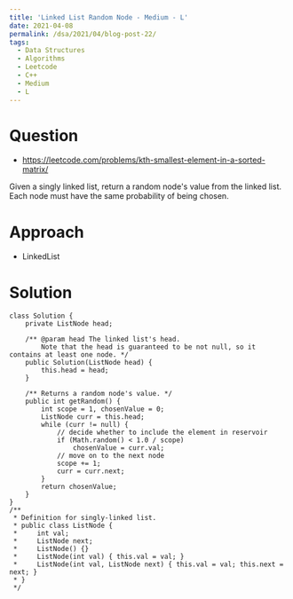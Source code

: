 ```yaml
---
title: 'Linked List Random Node - Medium - L'
date: 2021-04-08
permalink: /dsa/2021/04/blog-post-22/
tags:
  - Data Structures
  - Algorithms
  - Leetcode
  - C++
  - Medium
  - L
---
```


# Question

- https://leetcode.com/problems/kth-smallest-element-in-a-sorted-matrix/

Given a singly linked list, return a random node's value from the linked list. Each node must have the same probability of being chosen.


# Approach

- LinkedList

# Solution
```
class Solution {
    private ListNode head;

    /** @param head The linked list's head.
        Note that the head is guaranteed to be not null, so it contains at least one node. */
    public Solution(ListNode head) {
        this.head = head;
    }

    /** Returns a random node's value. */
    public int getRandom() {
        int scope = 1, chosenValue = 0;
        ListNode curr = this.head;
        while (curr != null) {
            // decide whether to include the element in reservoir
            if (Math.random() < 1.0 / scope)
                chosenValue = curr.val;
            // move on to the next node
            scope += 1;
            curr = curr.next;
        }
        return chosenValue;
    }
}
/**
 * Definition for singly-linked list.
 * public class ListNode {
 *     int val;
 *     ListNode next;
 *     ListNode() {}
 *     ListNode(int val) { this.val = val; }
 *     ListNode(int val, ListNode next) { this.val = val; this.next = next; }
 * }
 */
```